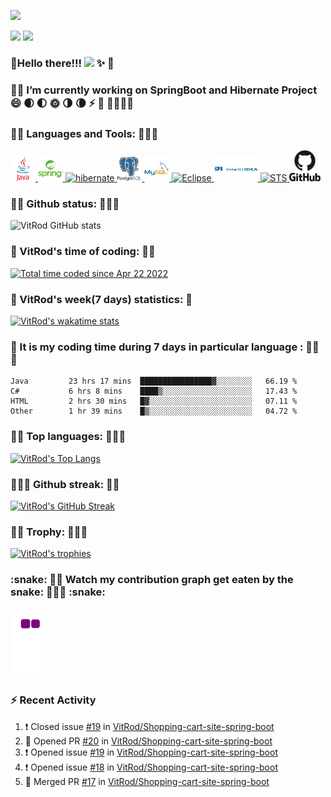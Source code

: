 ![](https://media.giphy.com/media/3o7TKDEhaHWJpBs2Xu/giphy.gif)

![](https://media.giphy.com/media/35bsf4G3CHIWs/giphy.gif)
![](https://media.giphy.com/media/IJTCcELAbVgHK/giphy.gif)
  

   
### 🌈Hello there!!!  ![](https://komarev.com/ghpvc/?username=VitRod&color=green)  ✨ 🌈
### 🔱🌈 I’m currently working on SpringBoot and Hibernate Project😄 🌒  🌓 🌞 🌗  🌘 ⚡ 💪 🌈🏳️‍🌈🔱
     
<!--
**VitRod/VitRod** is a ✨ _special_ ✨ repository because its `README.md` (this file) appears on your GitHub profile.

Here are some ideas to get you started:
    
- 🔭 I’m currently working on ...
- 🌱 I’m currently learning ...
- 👯 I’m looking to collaborate on ...
- 🤔 I’m looking for help with ...
- 💬 Ask me about ...
- 📫 How to reach me: ...
- 😄 Pronouns: ...
- ⚡ Fun fact: ...
-->

  

<h3 align="left">🔱🌈  Languages and Tools: 🏳️‍🌈🔱 </h3>
<p align="left"> 
   <a href="https://www.javatpoint.com/java-tutorial" target="_blank"> <img src="https://raw.githubusercontent.com/devicons/devicon/1119b9f84c0290e0f0b38982099a2bd027a48bf1/icons/java/java-original-wordmark.svg" alt="java" width="40" height="40"/> </a>
  <a href="https://www.javatpoint.com/spring-tutorial" target="_blank"> <img src="https://raw.githubusercontent.com/devicons/devicon/1119b9f84c0290e0f0b38982099a2bd027a48bf1/icons/spring/spring-original-wordmark.svg" alt="spring" width="40" height="40"/> </a>
  <a href="https://www.javatpoint.com/hibernate-tutorial" target="_blank"> <img src="https://www.vectorlogo.zone/logos/hibernate/hibernate-ar21.png" alt="hibernate" width="100" height="40"/> </a>
   <a href="https://www.javatpoint.com/postgresql-tutorial" target="_blank"> <img src="https://raw.githubusercontent.com/devicons/devicon/1119b9f84c0290e0f0b38982099a2bd027a48bf1/icons/postgresql/postgresql-original-wordmark.svg" alt="postgres" width="40" height="40"/> </a>
   <a href="https://www.javatpoint.com/mysql-tutorial" target="_blank"> <img src="https://raw.githubusercontent.com/devicons/devicon/1119b9f84c0290e0f0b38982099a2bd027a48bf1/icons/mysql/mysql-original-wordmark.svg" alt="mysql" width="40" height="40"/> </a>
  <a href="https://www.javatpoint.com/intellij-vs-eclipse" target="_blank"> <img src="https://upload.wikimedia.org/wikipedia/commons/thumb/d/d0/Eclipse-Luna-Logo.svg/2560px-Eclipse-Luna-Logo.svg.png" alt="Eclipse" width="60" height="30"/> </a>
  <a href="https://www.javatpoint.com/intellij-idea-tutorial" target="_blank"> <img src="https://raw.githubusercontent.com/devicons/devicon/1119b9f84c0290e0f0b38982099a2bd027a48bf1/icons/intellij/intellij-plain-wordmark.svg" alt="Intelij idea" width="70" height="40"/> </a>
   <a href="https://www.javatpoint.com/java" target="_blank"> <img src="http://3.bp.blogspot.com/-Ajql3_Oijdk/U438gFWH3fI/AAAAAAAAAKE/DFbF4ZLaqjY/s1600/spring-tool-suite-project-logo.png" alt="STS" width="50" height="50"/> </a>
  <a href="https://www.javatpoint.com/java" target="_blank"> <img src="https://raw.githubusercontent.com/devicons/devicon/1119b9f84c0290e0f0b38982099a2bd027a48bf1/icons/github/github-original-wordmark.svg" alt="Github" width="50" height="50"/> </a>
  </p>
     
  <h3 align="left">🔱🌈 Github status: 🏳️‍🌈🔱</h3>
  
  <!-- ![VitRod GitHub stats](https://github-readme-stats.vercel.app/api?username=VitRod) -->
  
  ![VitRod GitHub stats](https://github-readme-stats.vercel.app/api?username=VitRod&show_icons=true&theme=radical)
  
 <!-- [![Anurag's GitHub stats](https://github-readme-stats.vercel.app/api?username=anuraghazra)](https://github.com/anuraghazra/github-readme-stats) -->
  
  <h3 align="left"> 🔱 VitRod's time of coding: 🏳️‍🌈</h3>
  
  <a href="https://wakatime.com/@a497e0ea-4978-42b2-9aa3-d3c04dc123a5"><img src="https://wakatime.com/badge/user/a497e0ea-4978-42b2-9aa3-d3c04dc123a5.svg" alt="Total time coded since Apr 22 2022" /></a>
  
 
  <h3 align="left"> 🔱 VitRod's week(7 days) statistics: 🌈 </h3>
  
  [![VitRod's wakatime stats](https://github-readme-stats.vercel.app/api/wakatime?username=VitRod)](https://github.com/anuraghazra/github-readme-stats)
  
    

  
  
  
   <h3 align="left"> 🌈 It is my coding time during 7 days in particular language : 🏳️‍🌈🔱</h3> 
  
<!--START_SECTION:waka-->

```text
Java         23 hrs 17 mins  ████████████████▓░░░░░░░░   66.19 %
C#           6 hrs 8 mins    ████▒░░░░░░░░░░░░░░░░░░░░   17.43 %
HTML         2 hrs 30 mins   █▓░░░░░░░░░░░░░░░░░░░░░░░   07.11 %
Other        1 hr 39 mins    █▒░░░░░░░░░░░░░░░░░░░░░░░   04.72 %
```

<!--END_SECTION:waka-->
    
  <h3 align="left">🔱🌈   Top languages: 🏳️‍🌈🔱 </h3>
  
  [![VitRod's Top Langs](https://github-readme-stats.vercel.app/api/top-langs/?username=VitRod&layout=compact)](https://github.com/VitRod/github-readme-stats)
  
  
  <h3 align="left">🏳️‍🌈🔱  Github streak: 🔱🌈 </h3>
  
 [![VitRod's GitHub Streak](https://github-readme-streak-stats.herokuapp.com?user=VitRod&theme=radical&hide_border=true&date_format=M%20j%5B%2C%20Y%5D)](https://git.io/streak-stats)
 
 <h3 align="left">🔱🌈  Trophy: 🏳️‍🌈🔱 </h3>
    
 
 [![VitRod's trophies](https://github-profile-trophy.vercel.app/?username=VitRod&theme=radical)](https://github.com/VitRod/github-profile-trophy)
 
 <h3 align="left"> :snake: 🔱🌈 Watch my contribution graph get eaten by the snake: 🏳️‍🌈🔱  :snake: </h3>
 
 ![snake gif](https://github.com/VitRod/VitRod/blob/output/github-contribution-grid-snake.gif)
 
 
 ### :zap: Recent Activity

<!--START_SECTION:activity-->
1. ❗️ Closed issue [#19](https://github.com/VitRod/Shopping-cart-site-spring-boot/issues/19) in [VitRod/Shopping-cart-site-spring-boot](https://github.com/VitRod/Shopping-cart-site-spring-boot)
2. 💪 Opened PR [#20](https://github.com/VitRod/Shopping-cart-site-spring-boot/pull/20) in [VitRod/Shopping-cart-site-spring-boot](https://github.com/VitRod/Shopping-cart-site-spring-boot)
3. ❗️ Opened issue [#19](https://github.com/VitRod/Shopping-cart-site-spring-boot/issues/19) in [VitRod/Shopping-cart-site-spring-boot](https://github.com/VitRod/Shopping-cart-site-spring-boot)
4. ❗️ Opened issue [#18](https://github.com/VitRod/Shopping-cart-site-spring-boot/issues/18) in [VitRod/Shopping-cart-site-spring-boot](https://github.com/VitRod/Shopping-cart-site-spring-boot)
5. 🎉 Merged PR [#17](https://github.com/VitRod/Shopping-cart-site-spring-boot/pull/17) in [VitRod/Shopping-cart-site-spring-boot](https://github.com/VitRod/Shopping-cart-site-spring-boot)
<!--END_SECTION:activity-->
 

